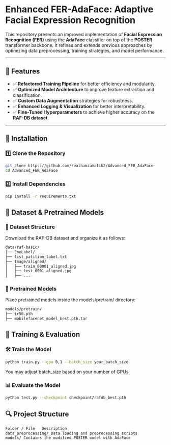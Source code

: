 # **Enhanced FER-AdaFace: Adaptive Facial Expression Recognition**

This repository presents an improved implementation of **Facial Expression Recognition (FER)** using the **AdaFace** classifier on top of the **POSTER** transformer backbone. It refines and extends previous approaches by optimizing data preprocessing, training strategies, and model performance.

---

## 📌 **Features**
- ✅ **Refactored Training Pipeline** for better efficiency and modularity.  
- ✅ **Optimized Model Architecture** to improve feature extraction and classification.  
- ✅ **Custom Data Augmentation** strategies for robustness.  
- ✅ **Enhanced Logging & Visualization** for better interpretability.  
- ✅ **Fine-Tuned Hyperparameters** to achieve higher accuracy on the **RAF-DB dataset**.  

---

## 🔧 **Installation**

### **1️⃣ Clone the Repository**
```bash
git clone https://github.com/realhamzamalik2/Advanced_FER_AdaFace
cd Advanced_FER_AdaFace
```
### **2️⃣ Install Dependencies**
```bash
pip install -r requirements.txt
```
## **📂 Dataset & Pretrained Models**
### **📁 Dataset Structure**
Download the RAF-DB dataset and organize it as follows:

```bash
data/raf-basic/  
├── EmoLabel/  
├── list_patition_label.txt  
├── Image/aligned/  
│   ├── train_00001_aligned.jpg  
│   ├── test_0001_aligned.jpg  
│   ├── ... 
```
 
### **📁 Pretrained Models**
Place pretrained models inside the models/pretrain/ directory:

```bash
models/pretrain/  
├── ir50.pth  
├── mobilefacenet_model_best.pth.tar  
```
## **🚀 Training & Evaluation**
### **🛠️ Train the Model**
```bash
python train.py --gpu 0,1 --batch_size your_batch_size
```

You may adjust batch_size based on your number of GPUs.

### **📊 Evaluate the Model**
```bash
python test.py --checkpoint checkpoint/rafdb_best.pth
```

## **🔍 Project Structure**
```bash
Folder / File	Description
data_preprocessing/	Data loading and preprocessing scripts
models/	Contains the modified POSTER model with AdaFace

